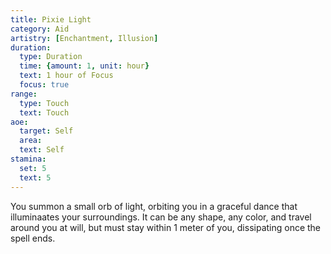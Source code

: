 ```yaml
---
title: Pixie Light
category: Aid
artistry: [Enchantment, Illusion]
duration:
  type: Duration
  time: {amount: 1, unit: hour}
  text: 1 hour of Focus
  focus: true
range:
  type: Touch
  text: Touch
aoe:
  target: Self
  area: 
  text: Self
stamina:
  set: 5
  text: 5
---
```

You summon a small orb of light, orbiting you in a graceful dance that illuminaates your surroundings. It can be any shape, any color, and travel around you at will, but must stay within 1 meter of you, dissipating once the spell ends.
